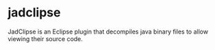 jadclipse
=========

JadClipse is an Eclipse plugin that decompiles java binary files to allow viewing their source code.